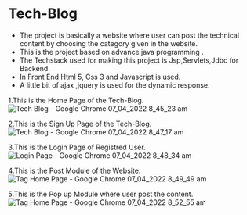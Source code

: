 # Tech-Blog

* The project is basically a website where user can post the technical content by choosing the category given in the website.
* This is the project based on advance java programming .
* The Techstack used for making this project is Jsp,Servlets,Jdbc for Backend.
* In Front End Html 5, Css 3 and Javascript is used.
* A little bit of ajax ,jquery is used for the dynamic response.


1.This is the Home Page of the Tech-Blog.
![Tech Blog - Google Chrome 07_04_2022 8_45_23 am](https://user-images.githubusercontent.com/85536954/162113151-50532234-9893-4adc-aee6-279ea6beff2e.png)


2.This is the Sign Up Page of the Tech-Blog.
![Tech Blog - Google Chrome 07_04_2022 8_47_17 am](https://user-images.githubusercontent.com/85536954/162113346-5274f813-e1e9-400b-8e13-43dce07f790f.png)


3.This is the Login Page of Registred User.
![Login Page - Google Chrome 07_04_2022 8_48_34 am](https://user-images.githubusercontent.com/85536954/162113480-637f2467-a083-40d8-8ef1-ad3637570acd.png)


4.This is the Post Module of the Website.
![Tag Home Page - Google Chrome 07_04_2022 8_49_49 am](https://user-images.githubusercontent.com/85536954/162113594-0e6aff98-56be-4d5e-a5c7-dc2e2216b456.png)


5.This is the Pop up Module where user post the content.
![Tag Home Page - Google Chrome 07_04_2022 8_52_55 am](https://user-images.githubusercontent.com/85536954/162113958-f14d5a15-baca-42ab-9c6d-27a5101476f9.png)


